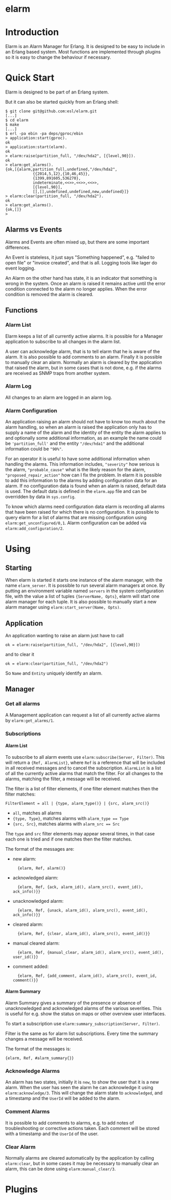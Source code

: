 elarm
=====

# Introduction #

Elarm is an Alarm Manager for Erlang. It is designed to be easy to include in an
Erlang based system. Most functions are implemented through plugins so it is
easy to change the behaviour if necessary.

# Quick Start #

Elarm is designed to be part of an Erlang system.

But it can also be started quickly from an Erlang shell:

    $ git clone git@github.com:esl/elarm.git
    [...]
    $ cd elarm
    $ make
    [...]
    $ erl -pa ebin -pa deps/gproc/ebin
    > application:start(gproc).
    ok
    > application:start(elarm).
    ok
    > elarm:raise(partition_full, "/dev/hda2", [{level,90}]).
    ok
    > elarm:get_alarms().
    {ok,[{alarm,partition_full,undefined,"/dev/hda2",
                {{2014,5,12},{10,46,45}},
                {1399,891605,536270},
                indeterminate,<<>>,<<>>,<<>>,
                [{level,90}],
                [],[],undefined,undefined,new,undefined}]}
    > elarm:clear(partition_full, "/dev/hda2").
    ok
    > elarm:get_alarms().
    {ok,[]}
    >

## Alarms vs Events ##

Alarms and Events are often mixed up, but there are some important differences.

An Event is stateless, it just says "Something happened", e.g. "failed to open
file" or "invoice created", and that is all. Logging tools like lager do event
logging.

An Alarm on the other hand has state, it is an indicator that something is wrong
in the system. Once an alarm is raised it remains active until the error
condition connected to the alarm no longer applies. When the error condition is
removed the alarm is cleared.

## Functions ##

### Alarm List ###

Elarm keeps a list of all currently active alarms. It is possible for a Manager
application to subscribe to all changes in the alarm list.

A user can acknowledge alarm, that is to tell elarm that he is aware of the
alarm. It is also possible to add comments to an alarm. Finally it is possible
to manually clear an alarm. Normally an alarm is cleared by the application that
raised the alarm, but in some cases that is not done, e.g. if the alarms are
received as SNMP traps from another system.

### Alarm Log ###

All changes to an alarm are logged in an alarm log.

### Alarm Configuration ###

An application raising an alarm should not have to know too much about the alarm
handling, so when an alarm is raised the application only has to supply a name
of the alarm and the identity of the entity the alarm applies to and optionally
some additional information, as an example the name could be `'partition_full'`
and the entity `"/dev/hda1"` and the additional information could be `"90%"`.

For an operator it is useful to have some additional information when handling
the alarms. This information includes, `"severity"` how serious is the alarm,
`"probable_cause"` what is the likely reason for the alarm,
`"proposed_repair_action"` how can I fix the problem. In elarm it is possible to
add this information to the alarms by adding configuration data for an alarm. If
no configuration data is found when an alarm is raised, default data is used.
The default data is defined in the `elarm.app` file and can be overridden by
data in `sys.config`.

To know which alarms need configuration data elarm is recording all alarms that
have been raised for which there is no configuration. It is possible to query
elarm for a list of alarms that are missing configuration using
`elarm:get_unconfigured/0,1`. Alarm configuration can be added via
`elarm:add_configuration/2`.

# Using #

## Starting ##

When elarm is started it starts one instance of the alarm manager, with the name
`elarm_server`. It is possible to run several alarm managers at once. By putting
an environment variable named `servers` in the system configuration file, with
the value a list of tuples `{ServerName, Opts}`, elarm will start one alarm
manager for each tuple. It is also possible to manually start a new alarm
manager using `elarm:start_server(Name, Opts)`.

## Application ##

An application wanting to raise an alarm just have to call

    ok = elarm:raise(partition_full, "/dev/hda2", [{level,90}])

and to clear it

    ok = elarm:clear(partition_full, "/dev/hda2")

So `Name` and `Entity` uniquely identify an alarm.

## Manager ##

### Get all alarms ###

A Management application can request a list of all currently active alarms by `elarm:get_alarms/1`.

### Subscriptions ###

#### Alarm List ####

To subscribe to all alarm events use `elarm:subscribe(Server, Filter)`. This
will return a `{Ref, AlarmList}`, where `Ref` is a reference that will be
included in all received messages and to cancel the subscription. `AlarmList` is
a list of all the currently active alarms that match the filter. For all changes
to the alarms, matching the filter, a message will be received.

The filter is a list of filter elements, if one filter element matches
then the filter matches:

    FilterElement = all | {type, alarm_type()} | {src, alarm_src()}

* `all`, matches all alarms
* `{type, Type}`, matches alarms with `alarm_type == Type`
* `{src, Src}`, matches alarms with `alarm_src == Src`

The `type` and `src` filter elements may appear several times, in that case each
one is tried and if one matches then the filter matches.

The format of the messages are:

* new alarm:

        {elarm, Ref, alarm()}

* acknowledged alarm:

        {elarm, Ref, {ack, alarm_id(), alarm_src(), event_id(), ack_info()}}

* unacknowledged alarm:

        {elarm, Ref, {unack, alarm_id(), alarm_src(), event_id(), ack_info()}}

* cleared alarm:

        {elarm, Ref, {clear, alarm_id(), alarm_src(), event_id()}}

* manual cleared alarm:

        {elarm, Ref, {manual_clear, alarm_id(), alarm_src(), event_id(), user_id()}}

* comment added:

        {elarm, Ref, {add_comment, alarm_id(), alarm_src(), event_id, comment()}}

#### Alarm Summary ####

Alarm Summary gives a summary of the presence or absence of unacknowledged and
acknowledged alarms of the various severities. This is useful for e.g. show the
status on maps or other overview user interfaces.

To start a subscription use `elarm:summary_subscription(Server, Filter)`.

Filter is the same as for alarm list subscriptions. Every time the summary
changes a message will be received.

The format of the messages is:

    {elarm, Ref, #alarm_summary{}}

### Acknowledge Alarms ###

An alarm has two states, initially it is `new`, to show the user that it is a
new alarm. When the user has seen the alarm he can acknowledge it using
`elarm:acknowledge/3`. This will change the alarm state to `acknowledged`, and a
timestamp and the `UserId` will be added to the alarm.

### Comment Alarms ###

It is possible to add comments to alarms, e.g. to add notes of troubleshooting
or corrective actions taken. Each comment will be stored with a timestamp and
the `UserId` of the user.

### Clear Alarm ###

Normally alarms are cleared automatically by the application by calling
`elarm:clear`, but in some cases it may be necessary to manually clear an alarm,
this can be done using `elarm:manual_clear/3`.

# Plugins #
